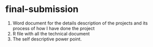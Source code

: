 # final-submission

1. Word document for the details description of the projects and its process of how I have done the project
2. R file with all the technical document
3. The self descriptive power point.
